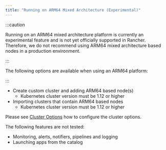 ```yaml
---
title: "Running on ARM64 Mixed Architecture (Experimental)"
---
```


<head>
  <link rel="canonical" href="https://ranchermanager.docs.rancher.com/how-to-guides/advanced-user-guides/enable-experimental-features/rancher-on-arm64"/>
</head>

:::caution

Running on an ARM64 mixed architecture platform is currently an experimental feature and is not yet officially supported in Rancher. Therefore, we do not recommend using ARM64 mixed architecture based nodes in a production environment.

:::

The following options are available when using an ARM64 platform:

:::

- Create custom cluster and adding ARM64 based node(s)
  - Kubernetes cluster version must be 1.12 or higher
- Importing clusters that contain ARM64 based nodes
  - Kubernetes cluster version must be 1.12 or higher

Please see [Cluster Options](../../../reference-guides/cluster-configuration/rancher-server-configuration/rke1-cluster-configuration.md) how to configure the cluster options.

The following features are not tested:

- Monitoring, alerts, notifiers, pipelines and logging
- Launching apps from the catalog
